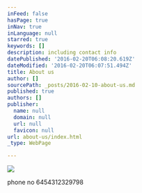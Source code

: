 ```yaml
---
inFeed: false
hasPage: true
inNav: true
inLanguage: null
starred: true
keywords: []
description: including contact info
datePublished: '2016-02-20T06:08:20.619Z'
dateModified: '2016-02-20T06:07:51.494Z'
title: About us
author: []
sourcePath: _posts/2016-02-10-about-us.md
published: true
authors: []
publisher:
  name: null
  domain: null
  url: null
  favicon: null
url: about-us/index.html
_type: WebPage

---
```

![](https://the-grid-user-content.s3-us-west-2.amazonaws.com/0216ab4c-d166-4e09-9036-bedaaa572676.JPG)

phone no 6454312329798